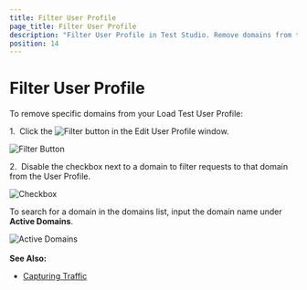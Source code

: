 ```yaml
---
title: Filter User Profile
page_title: Filter User Profile
description: "Filter User Profile in Test Studio. Remove domains from the load test user profile."
position: 14
---
```

# Filter User Profile

To remove specific domains from your Load Test User Profile:

1.&nbsp; Click the ![Filter][1] button in the Edit User Profile window.

![Filter Button][2]

2.&nbsp; Disable the checkbox next to a domain to filter requests to that domain from the User Profile.

![Checkbox][3]

To search for a domain in the domains list, input the domain name under **Active Domains**.

![Active Domains][4]
<br>
<br>
**See Also:**

- <a href="/features/testing-types/load-testing/capturing-traffic" target="_blank">Capturing Traffic</a>

[1]: /img/features/testing-types/load-testing/filter-user-profile/fig1.png
[2]: /img/features/testing-types/load-testing/filter-user-profile/fig2.png
[3]: /img/features/testing-types/load-testing/filter-user-profile/fig3.png
[4]: /img/features/testing-types/load-testing/filter-user-profile/fig4.png